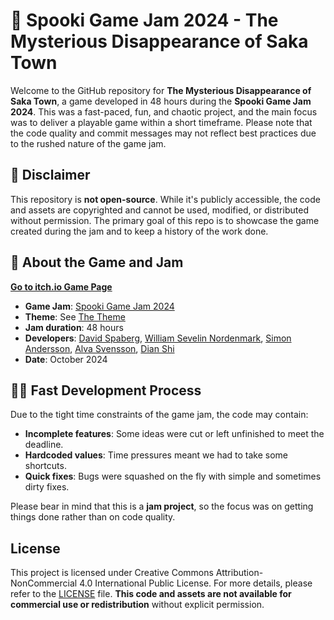# 🎃 Spooki Game Jam 2024 - The Mysterious Disappearance of Saka Town

Welcome to the GitHub repository for **The Mysterious Disappearance of Saka Town**, a game developed in 48 hours during the **Spooki Game Jam 2024**. This was a fast-paced, fun, and chaotic project, and the main focus was to deliver a playable game within a short timeframe. Please note that the code quality and commit messages may not reflect best practices due to the rushed nature of the game jam.

## 🚨 Disclaimer
This repository is **not open-source**. While it's publicly accessible, the code and assets are copyrighted and cannot be used, modified, or distributed without permission. The primary goal of this repo is to showcase the game created during the jam and to keep a history of the work done.

## 👻 About the Game and Jam
[**Go to itch.io Game Page**](https://wsnordenmark.itch.io/the-mysterious-disappearance-of-saka-town)  
- **Game Jam**: [Spooki Game Jam 2024](https://itch.io/jam/spooky-jam-2024)
- **Theme**: See [The Theme](./the_theme.png)
- **Jam duration**: 48 hours
- **Developers**: [David Spaberg](https://github.com/Spaberg), [William Sevelin Nordenmark](https://github.com/wsnordenmark), [Simon Andersson](https://github.com/4point5tatamiideologue), [Alva Svensson](https://github.com/alvasvensson), [Dian Shi](https://github.com/deanxox)
- **Date**: October 2024

## 🏃‍♂️ Fast Development Process
Due to the tight time constraints of the game jam, the code may contain:
- **Incomplete features**: Some ideas were cut or left unfinished to meet the deadline.
- **Hardcoded values**: Time pressures meant we had to take some shortcuts.
- **Quick fixes**: Bugs were squashed on the fly with simple and sometimes dirty fixes.
  
Please bear in mind that this is a **jam project**, so the focus was on getting things done rather than on code quality.

## License
This project is licensed under Creative Commons Attribution-NonCommercial 4.0 International Public License. For more details, please refer to the [LICENSE](./LICENSE.txt) file. **This code and assets are not available for commercial use or redistribution** without explicit permission.
